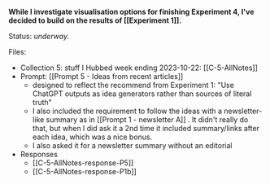 **While I investigate visualisation options for finishing Experiment 4, I've decided to build on the results of [[Experiment 1]].**

Status: *underway.*

Files:

* Collection 5: stuff I Hubbed week ending 2023-10-22: [[C-5-AllNotes]]
* Prompt: [[Prompt 5 - Ideas from recent articles]]
	* designed to reflect the recommend from Experiment 1: "Use ChatGPT outputs as idea generators rather than sources of literal truth"
	* I also included the requirement to follow the ideas with a newsletter-like summary as in [[Prompt 1 - newsletter A]] . It didn't really do that, but when I did ask it a 2nd time it included summary/links after each idea, which was a nice bonus.   
	* I also asked it for a newsletter summary without an editorial
* Responses
	* [[C-5-AllNotes-response-P5]]
	* [[C-5-AllNotes-response-P1b]]